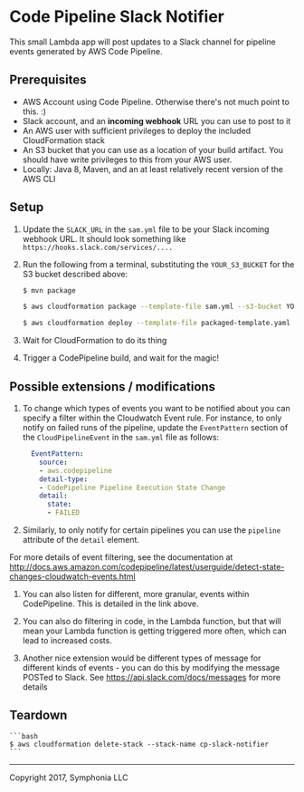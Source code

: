 # Code Pipeline Slack Notifier

This small Lambda app will post updates to a Slack channel for pipeline events generated by AWS Code Pipeline.

## Prerequisites

* AWS Account using Code Pipeline. Otherwise there's not much point to this. :)
* Slack account, and an **incoming webhook** URL you can use to post to it
* An AWS user with sufficient privileges to deploy the included CloudFormation stack
* An S3 bucket that you can use as a location of your build artifact. You should have write privileges to this
from your AWS user.
* Locally: Java 8, Maven, and an at least relatively recent version of the AWS CLI

## Setup

1. Update the `SLACK_URL` in the `sam.yml` file to be your Slack incoming webhook URL. It should look something
like `https://hooks.slack.com/services/....`

1. Run the following from a terminal, substituting the `YOUR_S3_BUCKET` for the S3 bucket described above:

    ```bash
    $ mvn package

    $ aws cloudformation package --template-file sam.yml --s3-bucket YOUR_S3_BUCKET --output-template-file packaged-template.yaml

    $ aws cloudformation deploy --template-file packaged-template.yaml --stack-name cp-slack-notifier --capabilities CAPABILITY_IAM
    ```

1. Wait for CloudFormation to do its thing

1. Trigger a CodePipeline build, and wait for the magic!

## Possible extensions / modifications

1. To change which types of events you want to be notified about you can specify a filter within the
Cloudwatch Event rule. For instance, to only notify on failed runs of the pipeline, update the `EventPattern` section
of the `CloudPipelineEvent` in the `sam.yml` file as follows:

    ```yaml
      EventPattern:
        source:
        - aws.codepipeline
        detail-type:
        - CodePipeline Pipeline Execution State Change
        detail:
          state:
          - FAILED
    ```

1. Similarly, to only notify for certain pipelines you can use the `pipeline` attribute of the `detail` element.

For more details of event filtering, see the documentation at http://docs.aws.amazon.com/codepipeline/latest/userguide/detect-state-changes-cloudwatch-events.html

1. You can also listen for different, more granular, events within CodePipeline. This is detailed in the link above.

1. You can also do filtering in code, in the Lambda function, but that will mean your Lambda function
is getting triggered more often, which can lead to increased costs.

1. Another nice extension would be different types of message for different kinds of events - you can do this by modifying
the message POSTed to Slack. See https://api.slack.com/docs/messages for more details

## Teardown

    ```bash
    $ aws cloudformation delete-stack --stack-name cp-slack-notifier
    ```

-----
Copyright 2017, Symphonia LLC
